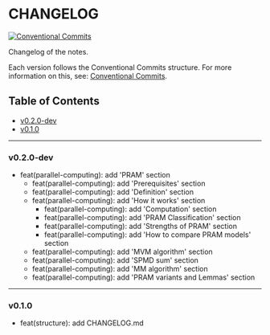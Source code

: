 <h1>CHANGELOG</h1>

[![Conventional Commits](https://img.shields.io/badge/Conventional%20Commits-1.0.0-%23FE5196?logo=conventionalcommits&logoColor=white)](https://conventionalcommits.org)

Changelog of the notes.

Each version follows the Conventional Commits structure. For more information on this, see: [Conventional Commits](https://www.conventionalcommits.org/en/v1.0.0/).


<h2>Table of Contents</h2>

- [v0.2.0-dev](#v020-dev)
- [v0.1.0](#v010)

--------------------

### v0.2.0-dev

- feat(parallel-computing): add 'PRAM' section
  - feat(parallel-computing): add 'Prerequisites' section
  - feat(parallel-computing): add 'Definition' section
  - feat(parallel-computing): add 'How it works' section
    - feat(parallel-computing): add 'Computation' section
    - feat(parallel-computing): add 'PRAM Classification' section
    - feat(parallel-computing): add 'Strengths of PRAM' section
    - feat(parallel-computing): add 'How to compare PRAM models' section
  - feat(parallel-computing): add 'MVM algorithm' section
  - feat(parallel-computing): add 'SPMD sum' section
  - feat(parallel-computing): add 'MM algorithm' section
  - feat(parallel-computing): add 'PRAM variants and Lemmas' section

--------------------

### v0.1.0

- feat(structure): add CHANGELOG.md
